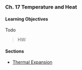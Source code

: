 ### Ch. 17 Temperature and Heat

#### Learning Objectives
Todo

> HW:

#### Sections
+ [Thermal Expansion](./1701_thermal_expansion.html)
